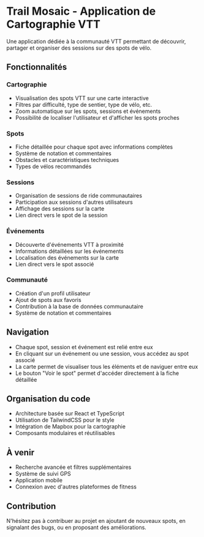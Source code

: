 
# Trail Mosaic - Application de Cartographie VTT

Une application dédiée à la communauté VTT permettant de découvrir, partager et organiser des sessions sur des spots de vélo.

## Fonctionnalités

### Cartographie
- Visualisation des spots VTT sur une carte interactive
- Filtres par difficulté, type de sentier, type de vélo, etc.
- Zoom automatique sur les spots, sessions et événements
- Possibilité de localiser l'utilisateur et d'afficher les spots proches

### Spots
- Fiche détaillée pour chaque spot avec informations complètes
- Système de notation et commentaires
- Obstacles et caractéristiques techniques
- Types de vélos recommandés

### Sessions
- Organisation de sessions de ride communautaires
- Participation aux sessions d'autres utilisateurs
- Affichage des sessions sur la carte
- Lien direct vers le spot de la session

### Événements
- Découverte d'événements VTT à proximité
- Informations détaillées sur les événements
- Localisation des événements sur la carte
- Lien direct vers le spot associé

### Communauté
- Création d'un profil utilisateur
- Ajout de spots aux favoris
- Contribution à la base de données communautaire
- Système de notation et commentaires

## Navigation

- Chaque spot, session et événement est relié entre eux
- En cliquant sur un événement ou une session, vous accédez au spot associé
- La carte permet de visualiser tous les éléments et de naviguer entre eux
- Le bouton "Voir le spot" permet d'accéder directement à la fiche détaillée

## Organisation du code

- Architecture basée sur React et TypeScript
- Utilisation de TailwindCSS pour le style
- Intégration de Mapbox pour la cartographie
- Composants modulaires et réutilisables

## À venir

- Recherche avancée et filtres supplémentaires
- Système de suivi GPS
- Application mobile
- Connexion avec d'autres plateformes de fitness

## Contribution

N'hésitez pas à contribuer au projet en ajoutant de nouveaux spots, en signalant des bugs, ou en proposant des améliorations.
